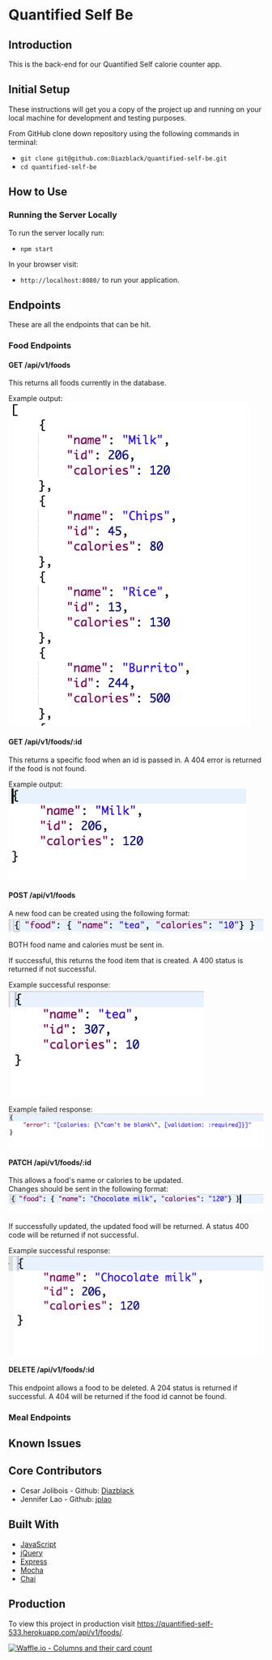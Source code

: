 # Quantified Self Be

## Introduction
This is the back-end for our Quantified Self calorie counter app.

## Initial Setup

These instructions will get you a copy of the project up and running on your local machine for development and testing purposes.

From GitHub clone down repository using the following commands in terminal:
* `git clone git@github.com:Diazblack/quantified-self-be.git`
* `cd quantified-self-be`

## How to Use

### Running the Server Locally

To run the server locally run:
* `npm start`

In your browser visit:
* `http://localhost:8080/` to run your application.


## Endpoints
These are all the endpoints that can be hit.

### Food Endpoints
#### GET /api/v1/foods
This returns all foods currently in the database.  

Example output:
![All foods output](screenshots/getFoods.png)

#### GET /api/v1/foods/:id
This returns a specific food when an id is passed in.  A 404 error is returned if the food is not found.

Example output:
![Single food output](screenshots/getSingleFood.png)

#### POST /api/v1/foods
A new food can be created using the following format:
![Sent food](screenshots/postFood.png)
BOTH food name and calories must be sent in.

If successful, this returns the food item that is created. A 400 status is returned if not successful.  

Example successful response:
![Posted food](screenshots/postFoodResponse.png)

Example failed response:
![Failed food post](screenshots/failedPostFood.png)

#### PATCH /api/v1/foods/:id
This allows a food's name or calories to be updated.  
Changes should be sent in the following format:
![Patch food](screenshots/patchFood.png)

If successfully updated, the updated food will be returned.  A status 400 code will be returned if not successful.

Example successful response:
![Patch food response](screenshots/patchFoodResponse.png)

#### DELETE /api/v1/foods/:id
This endpoint allows a food to be deleted.  A 204 status is returned if successful.  A 404 will be returned if the food id cannot be found.

### Meal Endpoints


## Known Issues


## Core Contributors
* Cesar Jolibois - Github: [Diazblack](https://github.com/Diazblack)
* Jennifer Lao - Github: [jplao](https://www.github.com/jplao)

## Built With

* [JavaScript](https://www.javascript.com/)
* [jQuery](https://jquery.com/)
* [Express](https://expressjs.com/)
* [Mocha](https://mochajs.org/)
* [Chai](https://chaijs.com/)

## Production

To view this project in production visit <https://quantified-self-533.herokuapp.com/api/v1/foods/>.

[![Waffle.io - Columns and their card count](https://badge.waffle.io/Diazblack/quantified-self-be.svg?columns=all)](https://waffle.io/Diazblack/quantified-self-be)
